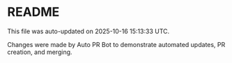 # README

This file was auto-updated on 2025-10-16 15:13:33 UTC.

Changes were made by Auto PR Bot to demonstrate automated updates, PR creation, and merging.
